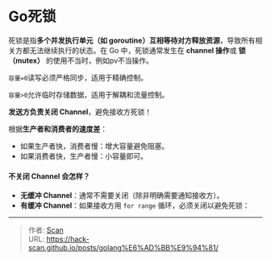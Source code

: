 # Go死锁


<!--more-->

死锁是指**多个并发执行单元（如 goroutine）互相等待对方释放资源**，导致所有相关方都无法继续执行的状态。在 Go 中，死锁通常发生在 **channel 操作**或 **锁（mutex）** 的使用不当时，例如pv不当操作。

`容量=0`读写必须严格同步，适用于精确控制。

`容量>0`允许临时存储数据，适用于解耦和流量控制。

**发送方负责关闭 Channel**，避免接收方死锁！

根据**生产者和消费者的速度差**：

- 如果生产者快，消费者慢：增大容量避免阻塞。
- 如果消费者快，生产者慢：小容量即可。

#### **不关闭 Channel 会怎样？**

- **无缓冲 Channel**：通常不需要关闭（除非明确需要通知接收方）。
- **有缓冲 Channel**：如果接收方用 `for range` 循环，必须关闭以避免死锁：


---

> 作者: [Scan](https://www.scan.work/)  
> URL: https://hack-scan.github.io/posts/golang%E6%AD%BB%E9%94%81/  

